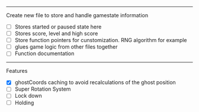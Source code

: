 ____________________
Create new file to store and handle gamestate information
 - [ ] Stores started or paused state here
 - [ ] Stores score, level and high score
 - [ ] Store function pointers for cunstomization. RNG algorithm for example
 - [ ] glues game logic from other files together
 - [ ] Function documentation 

____________________________________________________
Features
 - [x] ghostCoords caching to avoid recalculations of the ghost position
 - [ ] Super Rotation System 
 - [ ] Lock down
 - [ ] Holding
